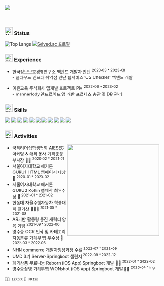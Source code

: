 </br><br/>
<img src="https://capsule-render.vercel.app/api?text=𝗛𝘆𝗲𝗿𝗶𝗺🌩️&fontColor=50bcdf&type=soft&color=FFFFFF00&animation=Transparent&fontSize=100&&desc=Backend-Developer&descSize=20&descAlign=50&descAlignY=90"/></center>
<br/><br/><br/>

### <img src="https://raw.githubusercontent.com/Tarikul-Islam-Anik/Animated-Fluent-Emojis/master/Emojis/Hand%20gestures/Hand%20with%20Fingers%20Splayed%20Light%20Skin%20Tone.png" alt="Hand with Fingers Splayed Light Skin Tone" width="25" height="25" />  Status
![Top Langs](https://github-readme-stats.vercel.app/api/top-langs/?username=hyerimmy&hide=jupyter+notebook&layout=compact&theme=blue-green)
[![Solved.ac
프로필](http://mazassumnida.wtf/api/v2/generate_badge?boj=hyerimland)](https://solved.ac/hyerimland)


### <img src="https://raw.githubusercontent.com/Tarikul-Islam-Anik/Animated-Fluent-Emojis/master/Emojis/Travel%20and%20places/Fire.png" alt="Fire" width="25" height="25" /> Experience
- 한국정보보호경영연구소 백엔드 개발자 인턴 <sup>2023-03 * 2023-08</sup>
	<br> - 클라우드 인프라 취약점 진단 웹서비스 ‘CS Checker’ 백엔드 개발

- 이은교육 주식회사 앱개발 프로젝트 PM <sup>2022-06 * 2023-02</sup>
	<br> - mannerlody 안드로이드 앱 개발 프로세스 총괄 및 DB 관리


### <img src="https://raw.githubusercontent.com/Tarikul-Islam-Anik/Animated-Fluent-Emojis/master/Emojis/Travel%20and%20places/Flying%20Saucer.png" alt="Flying Saucer" width="25" height="25" /> Skills
<img src="https://img.shields.io/badge/Java-ED8B00?style=for-the-badge&logo=openjdk&logoColor=white"/></t>
<img src="https://img.shields.io/badge/Kotlin-0095D5?&style=for-the-badge&logo=kotlin&logoColor=white"/> 
<img src="https://img.shields.io/badge/Python-3776AB?style=for-the-badge&logo=python&logoColor=white"/> 
<img src="https://img.shields.io/badge/Spring-6DB33F?style=for-the-badge&logo=spring&logoColor=white"/> 
<img src="https://img.shields.io/badge/MySQL-00000F?style=for-the-badge&logo=mysql&logoColor=white"/> 
<img src="https://img.shields.io/badge/Microsoft_Azure-0089D6?style=for-the-badge&logo=microsoft-azure&logoColor=white"/> 
<img src="https://img.shields.io/badge/Amazon_AWS-FF9900?style=for-the-badge&logo=amazonaws&logoColor=white"/> 
<img src="https://img.shields.io/badge/정보처리기사-CEF279?style=for-the-badge&logo=coveralls&logoColor=black"/> </t>
<img src="https://img.shields.io/badge/SQLD-FAED7D?style=for-the-badge&logo=coveralls&logoColor=black"/>
<img src="https://img.shields.io/badge/리눅스마스터2급-B2EBF4?style=for-the-badge&logo=coveralls&logoColor=black"/>
<img src="https://img.shields.io/badge/네트워크관리사2급-FFAAE7?style=for-the-badge&logo=coveralls&logoColor=black"/>


### <img src="https://raw.githubusercontent.com/Tarikul-Islam-Anik/Animated-Fluent-Emojis/master/Emojis/Travel%20and%20places/Star.png" alt="Star" width="25" height="25" /> Activities

<img src="https://i.pinimg.com/564x/b5/31/23/b53123873931e83ed3aab77adec3b281.jpg" align="right" height="300px" width="300px"/>

- 국제리더십학생협회 AIESEC 마케팅 & 해외 봉사 기획운영 부서장 🙋🏼 <sup>2020-02 * 2021-01
- 서울여자대학교 해커톤 GURU1 HTML 웹페이지 대상 🏅 <sup>2020-01 * 2020-02 
- 서울여자대학교 해커톤 GURU2 Kotlin 앱제작 최우수상 🏅 <sup>2021-01 * 2021-02
- 한동대 자율주행자동차 학술대회 인기상 🙋🏼🏅 <sup>2021-05 * 2021-08
- AR기반 활동량 증진 캐릭터 양육 게임 <sup>2021-09 * 2022-06
- 영수증 OCR 인식 및 카테고리 자동분류 가계부 앱 우수상 🏅 <sup>2022-03 * 2022-06 
- NHN commerce 개발자양성과정 수료 <sup>2022-07 * 2022-09
- UMC 3기 Server-Springboot 챌린저 <sup>2022-09 * 2022-12
- 폐기상품 무료나눔 Reborn (iOS App) Springboot 개발 🙋🏼 <sup>2022-01 * 2023-02
- 영수증촬영 가계부앱 WONshot (iOS App) Springboot 개발 🙋🏼 <sup>2023-04 * ing

`🙋🏼 ʟᴇᴀᴅᴇʀ` `🏅 ᴘʀɪᴢᴇ`
